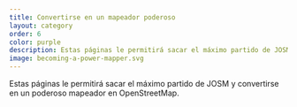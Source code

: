 ```yaml
---
title: Convertirse en un mapeador poderoso
layout: category
order: 6
color: purple
description: Estas páginas le permitirá sacar el máximo partido de JOSM y convertirse en un poderoso mapeador en OpenStreetMap.
image: becoming-a-power-mapper.svg
---
```


Estas páginas le permitirá sacar el máximo partido de JOSM y convertirse en un poderoso mapeador en OpenStreetMap.